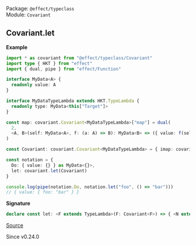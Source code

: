 Package: `@effect/typeclass`<br />
Module: `Covariant`<br />

## Covariant.let

**Example**

```ts
import * as covariant from "@effect/typeclass/Covariant"
import type { HKT } from "effect"
import { dual, pipe } from "effect/Function"

interface MyData<A> {
  readonly value: A
}

interface MyDataTypeLambda extends HKT.TypeLambda {
  readonly type: MyData<this["Target"]>
}

const map: covariant.Covariant<MyDataTypeLambda>["map"] = dual(
  2,
  <A, B>(self: MyData<A>, f: (a: A) => B): MyData<B> => ({ value: f(self.value) })
)

const Covariant: covariant.Covariant<MyDataTypeLambda> = { imap: covariant.imap<MyDataTypeLambda>(map), map }

const notation = {
  Do: { value: {} } as MyData<{}>,
  let: covariant.let(Covariant)
}

console.log(pipe(notation.Do, notation.let("foo", () => "bar")))
// { value: { foo: "bar" } }
```

**Signature**

```ts
declare const let: <F extends TypeLambda>(F: Covariant<F>) => { <N extends string, A extends object, B>(name: Exclude<N, keyof A>, f: (a: A) => B): <R, O, E>(self: Kind<F, R, O, E, A>) => Kind<F, R, O, E, { [K in keyof A | N]: K extends keyof A ? A[K] : B; }>; <R, O, E, A extends object, N extends string, B>(self: Kind<F, R, O, E, A>, name: Exclude<N, keyof A>, f: (a: A) => B): Kind<F, R, O, E, { [K in keyof A | N]: K extends keyof A ? A[K] : B; }>; }
```

[Source](https://github.com/Effect-TS/effect/tree/main/packages/typeclass/src/Covariant.ts#L134)

Since v0.24.0